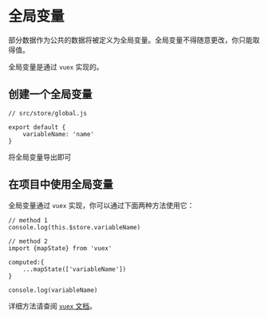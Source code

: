 # 全局变量

部分数据作为公共的数据将被定义为全局变量。全局变量不得随意更改，你只能取得值。

全局变量是通过 `vuex` 实现的。

## 创建一个全局变量

```
// src/store/global.js

export default {
	variableName: 'name'
}
```

将全局变量导出即可



## 在项目中使用全局变量

全局变量通过 `vuex` 实现，你可以通过下面两种方法使用它：

```
// method 1
console.log(this.$store.variableName)

// method 2
import {mapState} from 'vuex'

computed:{
	...mapState(['variableName'])
}

console.log(variableName)
```

详细方法请查阅 [`vuex` 文档](https://vuex.vuejs.org/zh/guide/state.html)。


